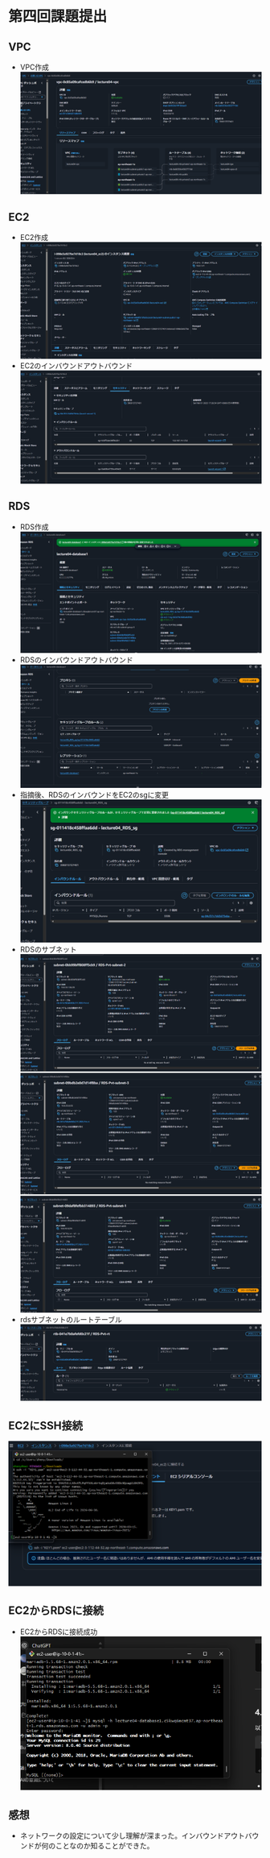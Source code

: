 # 第四回課題提出
## VPC
* VPC作成
![VPC作成](images/vpc作成(2)2025-02-01%20172306.png)
## EC2
* EC2作成
![EC２作成](images/EC2作成(2)2025-02-01%20173645.png)
* EC2のインバウンドアウトバウンド
![EC2のインバウンドアウトバウンド](images/EC2のインバウンドアウトバウンド(2)2025-02-01%20173849.png)
## RDS
* RDS作成
![RDS作成](images/RDS作成(2)2025-02-01%20181642.png)
* RDSのインバウンドアウトバウンド
![RDSのインバウンドアウトバウンド](images/RDSのインバウンドアウトバウンド(2)2025-02-01%20184626.png)
* 指摘後、RDSのインバウンドをEC2のsgに変更
![RDSのsgのインバウンドにEC2のsgを設定](images/RDSのsgのインバウンドにEC2のsgを設定2025-02-02%20093902.png)
* RDSのサブネット
![RDSのサブネット一つ目](images/RDSのサブネット一つ目2025-02-01%20184855.png)
![RDSのサブネット二つ目](images/RDSのサブネット二つ目2025-02-01%20185103.png)
![RDSのサブネット三つ目](images/RDSのサブネット三つ目2025-02-01%20185234.png)
* rdsサブネットのルートテーブル
![rdsサブネットのルートテーブル](images/rdsサブネットのルートテーブル2025-02-01%20195430.png)
## EC2にSSH接続
![EC2にSSH接続成功](images/EC2にSSH接続成功(2)2025-02-01%20173416.png)
## EC2からRDSに接続
* EC2からRDSに接続成功
![EC2からRDSに接続成功](images/EC2からRDSに接続成功(2)2025-02-01%20181306.png)
## 感想
* ネットワークの設定について少し理解が深まった。インバウンドアウトバウンドが何のことなのか知ることができた。
